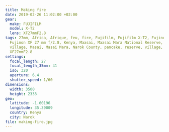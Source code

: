 ```yaml
---
title: Making fire
date: 2019-02-26 11:02:00 +02:00
gear:
  make: FUJIFILM
  model: X-T2
  lens: XF27mmF2.8
tags: 27mm, Africa, Afrique, feu, fire, Fujifilm, Fujifilm X-T2, Fujinon,
  Fujinon XF 27 mm f/2.8, Kenya, Maasai, Maasai Mara National Reserve, Maasai
  village, Masai, Masai Mara, Narok County, pancake, reserve, village, X-T2,
  XF27mmF2.8
settings:
  focal_length: 27
  focal_length_35mm: 41
  iso: 320
  aperture: 6.4
  shutter_speed: 1/60
dimensions:
  width: 3500
  height: 2333
geo:
  latitude: -1.60196
  longitude: 35.39009
  country: Kenya
  city: Narok
file: making-fire.jpg
---
```



